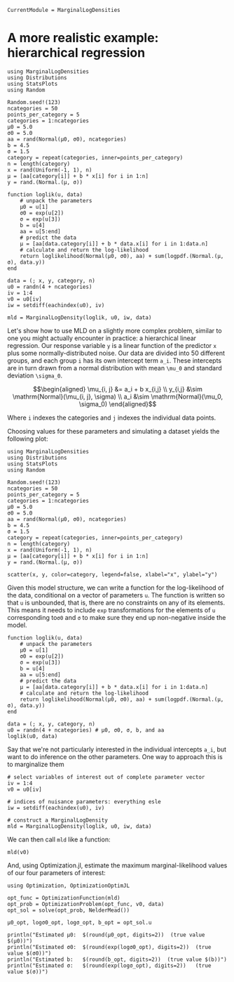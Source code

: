 ```@meta
CurrentModule = MarginalLogDensities
```

# A more realistic example: hierarchical regression

```@setup hr
using MarginalLogDensities
using Distributions
using StatsPlots
using Random

Random.seed!(123)
ncategories = 50
points_per_category = 5
categories = 1:ncategories
μ0 = 5.0
σ0 = 5.0
aa = rand(Normal(μ0, σ0), ncategories)
b = 4.5
σ = 1.5
category = repeat(categories, inner=points_per_category)
n = length(category)
x = rand(Uniform(-1, 1), n)
μ = [aa[category[i]] + b * x[i] for i in 1:n]
y = rand.(Normal.(μ, σ))

function loglik(u, data)
    # unpack the parameters
    μ0 = u[1]
    σ0 = exp(u[2])
    σ = exp(u[3])
    b = u[4]
    aa = u[5:end]
    # predict the data
    μ = [aa[data.category[i]] + b * data.x[i] for i in 1:data.n]
    # calculate and return the log-likelihood
    return loglikelihood(Normal(μ0, σ0), aa) + sum(logpdf.(Normal.(μ, σ), data.y))
end

data = (; x, y, category, n)
u0 = randn(4 + ncategories) 
iv = 1:4 
v0 = u0[iv]
iw = setdiff(eachindex(u0), iv)

mld = MarginalLogDensity(loglik, u0, iw, data)
```

Let's show how to use MLD on a slightly more complex problem, similar to one you might
actually encounter in practice: a hierarchical linear regression. Our response variable 
``y`` is a linear function of the predictor ``x`` plus some normally-distributed noise. 
Our data are divided into 50 different groups, and each group ``i`` has its own
intercept term ``a_i``. These intercepts are in turn drawn from a normal distribution with
mean ``\mu_0`` and standard deviation ``\sigma_0``.

```math
\begin{aligned}
\mu_{i, j} &= a_i + b x_{i,j} \\
y_{i,j} &\sim \mathrm{Normal}(\mu_{i, j}, \sigma) \\
a_i &\sim \mathrm{Normal}(\mu_0, \sigma_0)
\end{aligned}
```
Where ``i`` indexes the categories and ``j`` indexes the individual data points.

Choosing values for these parameters and simulating a dataset yields the following plot:

```@example
using MarginalLogDensities
using Distributions
using StatsPlots
using Random

Random.seed!(123)
ncategories = 50
points_per_category = 5
categories = 1:ncategories
μ0 = 5.0
σ0 = 5.0
aa = rand(Normal(μ0, σ0), ncategories)
b = 4.5
σ = 1.5
category = repeat(categories, inner=points_per_category)
n = length(category)
x = rand(Uniform(-1, 1), n)
μ = [aa[category[i]] + b * x[i] for i in 1:n]
y = rand.(Normal.(μ, σ))

scatter(x, y, color=category, legend=false, xlabel="x", ylabel="y")
```

Given this model structure, we can write a function for the log-likelihood of the data, 
conditional on a vector of parameters `u`. The function is written so that `u` is 
unbounded, that is, there are no constraints on any of its elements. This means it needs
to include `exp` transformations for the elements of `u` corresponding to`σ0` and `σ` to
make sure they end up non-negative inside the model.

```@example hr
function loglik(u, data)
    # unpack the parameters
    μ0 = u[1]
    σ0 = exp(u[2])
    σ = exp(u[3])
    b = u[4]
    aa = u[5:end]
    # predict the data
    μ = [aa[data.category[i]] + b * data.x[i] for i in 1:data.n]
    # calculate and return the log-likelihood
    return loglikelihood(Normal(μ0, σ0), aa) + sum(logpdf.(Normal.(μ, σ), data.y))
end

data = (; x, y, category, n)
u0 = randn(4 + ncategories) # μ0, σ0, σ, b, and aa
loglik(u0, data)
```

Say that we're not particularly interested in the individual intercepts ``a_i``, but want
to do inference on the other parameters. One way to approach this is to marginalize them

```@example hr
# select variables of interest out of complete parameter vector
iv = 1:4 
v0 = u0[iv]

# indices of nuisance parameters: everything esle 
iw = setdiff(eachindex(u0), iv)

# construct a MarginalLogDensity
mld = MarginalLogDensity(loglik, u0, iw, data)
```

We can then call `mld` like a function:

```@example hr
mld(v0)
```

And, using Optimization.jl, estimate the maximum marginal-likelihood values of our four
parameters of interest:



```@example hr
using Optimization, OptimizationOptimJL

opt_func = OptimizationFunction(mld)
opt_prob = OptimizationProblem(opt_func, v0, data)
opt_sol = solve(opt_prob, NelderMead())

μ0_opt, logσ0_opt, logσ_opt, b_opt = opt_sol.u

println("Estimated μ0:  $(round(μ0_opt, digits=2))  (true value $(μ0))")
println("Estimated σ0:  $(round(exp(logσ0_opt), digits=2))  (true value $(σ0))")
println("Estimated b:   $(round(b_opt, digits=2))  (true value $(b))")
println("Estimated σ:   $(round(exp(logσ_opt), digits=2))   (true value $(σ))")
```